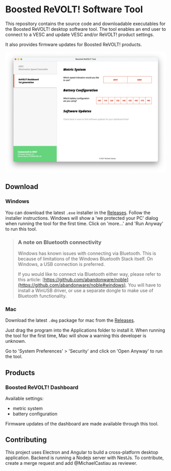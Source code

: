# Boosted ReVOLT! Software Tool

This repository contains the source code and downloadable executables for the Boosted ReVOLT! desktop software tool. The tool enables an end user to connect to a VESC and update VESC and/or ReVOLT! product settings.

It also provides firmware updates for Boosted ReVOLT! products.

![screenshot](./screenshots/home.png)

## Download
### Windows
You can download the latest `.exe` installer in the [Releases](https://github.com/MichaelCastiau/boosted-revolt-tool/releases). Follow the installer
instructions. Windows will show a 'we protected your PC' dialog when running the tool 
for the first time. Click on 'more...' and 'Run Anyway' to run this tool.

> ### A note on Bluetooth connectivity
> Windows has known issues with connecting via Bluetooth. This is because of limitations
> of the Windows Bluetooth Stack itself.
> On Windows, a USB connection is preferred.
> 
> If you would like to connect via Bluetooth either way, please refer to this article:
> [https://github.com/abandonware/noble](https://github.com/abandonware/noble#windows).
> You will have to install a WinUSB driver, or use a separate dongle to make use of Bluetooth functionality.

### Mac
Download the latest `.dmg` package for mac from the [Releases](https://github.com/MichaelCastiau/boosted-revolt-tool/releases).

Just drag the program into  the Applications folder to install it.
When running the tool for the first time, Mac will show a warning this developer is unknown.

Go to 'System Preferences' > 'Security' and click on 'Open Anyway' to run the tool.

## Products
### Boosted ReVOLT! Dashboard

Available settings:
- metric system
- battery configuration

Firmware updates of the dashboard are made available through this tool.

## Contributing

This project uses Electron and Angular to build a cross-platform desktop application. Backend is running a Nodejs server with NestJs. To contribute, create a merge request and add @MichaelCastiau as reviewer.
